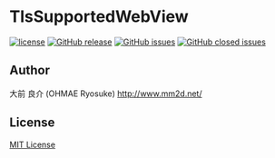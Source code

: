 # TlsSupportedWebView
[![license](https://img.shields.io/github/license/ohmae/TlsSupportedWebView.svg)](./LICENSE)
[![GitHub release](https://img.shields.io/github/release/ohmae/TlsSupportedWebView.svg)](https://github.com/ohmae/TlsSupportedWebView/releases)
[![GitHub issues](https://img.shields.io/github/issues/ohmae/TlsSupportedWebView.svg)](https://github.com/ohmae/TlsSupportedWebView/issues)
[![GitHub closed issues](https://img.shields.io/github/issues-closed/ohmae/TlsSupportedWebView.svg)](https://github.com/ohmae/TlsSupportedWebView/issues?q=is%3Aissue+is%3Aclosed)

## Author
大前 良介 (OHMAE Ryosuke)
http://www.mm2d.net/

## License
[MIT License](./LICENSE)
